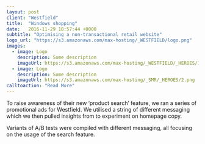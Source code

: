 ```yaml
---
layout: post
client: "Westfield"
title:  "Windows shopping"
date:   2016-11-29 18:57:44 +0000
subtitle: "Optimising a non-transactional retail website"
logo_url: "https://s3.amazonaws.com/max-hosting/_WESTFIELD/logo.png"
images:
  - image: Logo
    description: Some description
    imageUrl: https://s3.amazonaws.com/max-hosting/_WESTFIELD/_HEROES/1.png
  - image: Logo
    description: Some description
    imageUrl: https://s3.amazonaws.com/max-hosting/_SMR/_HEROES/2.png
calltoaction: "Read More"
---
```


To raise awareness of their new ‘product search’ feature, we ran a series of promotional ads for Westfield. We utilised a string of different messaging which we then pulled insights from to experiment on homepage copy.

Variants of A/B tests were compiled with different messaging, all focusing on the usage of the search feature.

